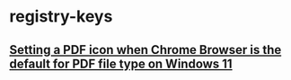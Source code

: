 # registry-keys

## [Setting a PDF icon when Chrome Browser is the default for PDF file type on Windows 11](chrome-pdf-default-reader-using-msedge-pdf-icon)
